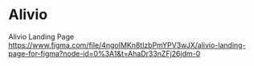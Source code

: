 # Alivio
Alivio Landing Page
https://www.figma.com/file/4ngoIMKn8tlzbPmYPV3wJX/alivio-landing-page-for-figma?node-id=0%3A1&t=AhaDr33nZFj26jdm-0

